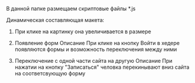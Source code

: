 В данной папке размещаем скриптовые файлы *.js

Динамическая составляющая макета:

1. При клике на картинку она увеличивается в размере

2. Появление форм
Описание
При клике на кнопку Войти в хедере появляются формы и возможность переключения между ними

3. Переключение с одной части сайта на другую
Описание
При нажатии на кнопку "Записаться" человка перекинывают вниз сайта на соответсвующую форму

